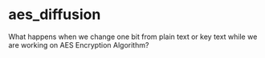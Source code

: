# aes_diffusion
What happens when we change one bit from plain text or key text while we are working on AES Encryption Algorithm?
